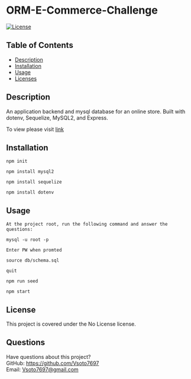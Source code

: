 # ORM-E-Commerce-Challenge
  [![License](https://img.shields.io/badge/License-Boost%201.0-lightblue.svg)](https://www.boost.org/LICENSE_1_0.txt)
  ## Table of Contents
  * [Description](#Description)
  * [Installation](#Installation)
  * [Usage](#Usage)
  * [Licenses](#License)
  
  ## Description
  An application backend and mysql database for an online store. Built with dotenv, Sequelize, MySQL2, and Express.

  To view please visit [link](https://youtu.be/zRMhL1IMSFY) 
  ## Installation
    npm init

    npm install mysql2

    npm install sequelize

    npm install dotenv
  ## Usage
    At the project root, run the following command and answer the questions:

    mysql -u root -p

    Enter PW when promted

    source db/schema.sql

    quit

    npm run seed

    npm start
  ## License  
  This project is covered under the No License license.
 
  
  ## Questions
  Have questions about this project?  
  GitHub: https://github.com/Vsoto7697  
  Email: Vsoto7697@gmail.com
